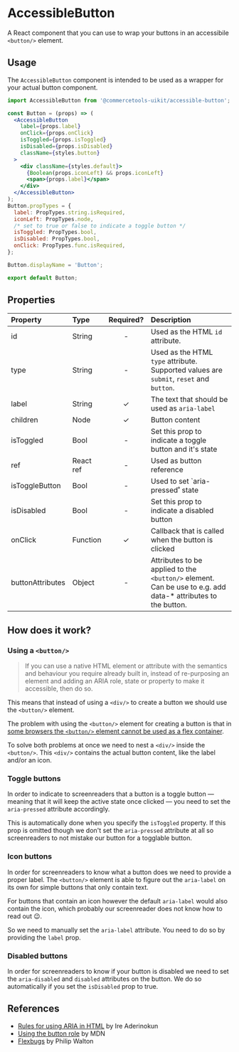 # AccessibleButton

A React component that you can use to wrap your buttons in an accessibile
`<button/>` element.

## Usage

The `AccessibleButton` component is intended to be used as a wrapper for your
actual button component.

```jsx
import AccessibleButton from '@commercetools-uikit/accessible-button';

const Button = (props) => (
  <AccessibleButton
    label={props.label}
    onClick={props.onClick}
    isToggled={props.isToggled}
    isDisabled={props.isDisabled}
    className={styles.button}
  >
    <div className={styles.default}>
      {Boolean(props.iconLeft) && props.iconLeft}
      <span>{props.label}</span>
    </div>
  </AccessibleButton>
);
Button.propTypes = {
  label: PropTypes.string.isRequired,
  iconLeft: PropTypes.node,
  /* set to true or false to indicate a toggle button */
  isToggled: PropTypes.bool,
  isDisabled: PropTypes.bool,
  onClick: PropTypes.func.isRequired,
};

Button.displayName = 'Button';

export default Button;
```

## Properties

| Property         | Type      | Required? | Description                                                                                                   |
| :--------------- | :-------- | :-------: | :------------------------------------------------------------------------------------------------------------ |
| id               | String    |     -     | Used as the HTML `id` attribute.                                                                              |
| type             | String    |     -     | Used as the HTML `type` attribute. Supported values are `submit`, `reset` and `button`.                       |
| label            | String    |     ✓     | The text that should be used as `aria-label`                                                                  |
| children         | Node      |     ✓     | Button content                                                                                                |
| isToggled        | Bool      |     -     | Set this prop to indicate a toggle button and it's state                                                      |
| ref              | React ref |     -     | Used as button reference                                                                                      |
| isToggleButton   | Bool      |     -     | Used to set `aria-pressed˚ state                                                                              |
| isDisabled       | Bool      |     -     | Set this prop to indicate a disabled button                                                                   |
| onClick          | Function  |     ✓     | Callback that is called when the button is clicked                                                            |
| buttonAttributes | Object    |     -     | Attributes to be applied to the `<button/>` element. Can be use to e.g. add data-\* attributes to the button. |

## How does it work?

### Using a `<button/>`

> If you can use a native HTML element or attribute with the semantics and
> behaviour you require already built in, instead of re-purposing an element and
> adding an ARIA role, state or property to make it accessible, then do so.

This means that instead of using a `<div/>` to create a button we should use the
`<button/>` element.

The problem with using the `<button/>` element for creating a button is that in
[some browsers the `<button/>` element cannot be used as a flex
container](https://github.com/philipwalton/flexbugs#9-some-html-elements-cant-be-flex-containers).

To solve both problems at once we need to nest a `<div/>` inside the
`<button/>`. This `<div/>` contains the actual button content, like the label
and/or an icon.

### Toggle buttons

In order to indicate to screenreaders that a button is a toggle button — meaning
that it will keep the active state once clicked — you need to set the
`aria-pressed` attribute accordingly.

This is automatically done when you specify the `isToggled` property. If this
prop is omitted though we don't set the `aria-pressed` attribute at all so
screenreaders to not mistake our button for a togglable button.

### Icon buttons

In order for screenreaders to know what a button does we need to provide a
proper label. The `<button/>` element is able to figure out the `aria-label` on
its own for simple buttons that only contain text.

For buttons that contain an icon however the default `aria-label` would also
contain the icon, which probably our screenreader does not know how to read out
😉.

So we need to manually set the `aria-label` attribute. You need to do so by
providing the `label` prop.

### Disabled buttons

In order for screenreaders to know if your button is disabled we need to set the
`aria-disabled` and `disabled` attributes on the button. We do so automatically
if you set the `isDisabled` prop to true.

## References

- [Rules for using ARIA in
  HTML](https://bitsofco.de/rules-for-using-aria-in-html/) by Ire Aderinokun
- [Using the button
  role](https://developer.mozilla.org/en-US/docs/Web/Accessibility/ARIA/ARIA_Techniques/Using_the_button_role)
  by MDN
- [Flexbugs](https://github.com/philipwalton/flexbugs#9-some-html-elements-cant-be-flex-containers)
  by Philip Walton
